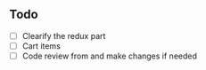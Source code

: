## Todo

- [ ] Clearify the redux part
- [ ] Cart items
- [ ] Code review from and make changes if needed
